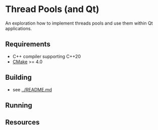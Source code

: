 # Thread Pools (and Qt)

An exploration how to implement threads pools and use them within Qt applications.

## Requirements

- C++ compiler supporting C++20
- [CMake](https://cmake.org) >= 4.0

## Building

- see [../README.md](../README.md)

## Running

## Resources
